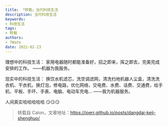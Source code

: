 ```yaml
---
title: 「转载」当代科技生活
description: 当代科技生活
keywords:
- 科技生活
tags: 
- 转载
authors:
- 7Wate
date: 2022-02-23
---
```


理想中的科技生活：
家用电器随时都能准备好，招之即来，挥之即去，完美完成安排的工作。
——机器为我服务。

现实中的科技生活：
换饮水机滤芯，洗空调滤网，清洗扫地机器人尘盒，清洗洗衣机、干衣机，换灯泡，修电路，优化网络，交电费、水费、话费、交通费，给手机、平板、手环、手表、电脑、电动车充电…
——我为机器服务。

人间真实哈哈哈哈哈 😏😏😏

> 转载自 Calon，文章地址：<https://ioerr.github.io/posts/dangdai-keji-shenghuo/>
